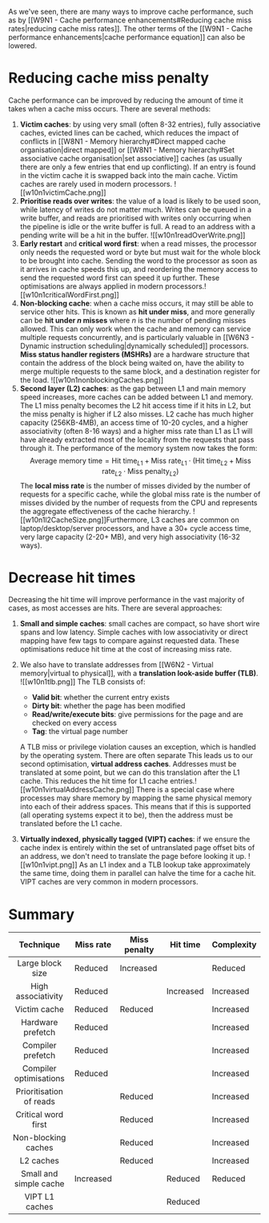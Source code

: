 As we've seen, there are many ways to improve cache performance, such as by [[W9N1 - Cache performance enhancements#Reducing cache miss rates|reducing cache miss rates]]. The other terms of the [[W9N1 - Cache performance enhancements|cache performance equation]] can also be lowered.
# Reducing cache miss penalty
Cache performance can be improved by reducing the amount of time it takes when a cache miss occurs. There are several methods:
1. **Victim caches**: by using very small (often 8-32 entries), fully associative caches, evicted lines can be cached, which reduces the impact of conflicts in [[W8N1 - Memory hierarchy#Direct mapped cache organisation|direct mapped]] or [[W8N1 - Memory hierarchy#Set associative cache organisation|set associative]] caches (as usually there are only a few entries that end up conflicting). If an entry is found in the victim cache it is swapped back into the main cache. Victim caches are rarely used in modern processors. ![[w10n1victimCache.png]]
2. **Prioritise reads over writes**: the value of a load is likely to be used soon, while latency of writes do not matter much. Writes can be queued in a write buffer, and reads are prioritised with writes only occurring when the pipeline is idle or the write buffer is full. A read to an address with a pending write will be a hit in the buffer. ![[w10n1readOverWrite.png]]
3. **Early restart** and **critical word first**: when a read misses, the processor only needs the requested word or byte but must wait for the whole block to be brought into cache. Sending the word to the processor as soon as it arrives in cache speeds this up, and reordering the memory access to send the requested word first can speed it up further. These optimisations are always applied in modern processors.![[w10n1criticalWordFirst.png]]
4. **Non-blocking cache**: when a cache miss occurs, it may still be able to service other hits. This is known as **hit under miss**, and more generally can be **hit under $n$ misses** where $n$ is the number of pending misses allowed. This can only work when the cache and memory can service multiple requests concurrently, and is particularly valuable in [[W6N3 - Dynamic instruction scheduling|dynamically scheduled]] processors. **Miss status handler registers (MSHRs)** are a hardware structure that contain the address of the block being waited on, have the ability to merge multiple requests to the same block, and a destination register for the load. ![[w10n1nonblockingCaches.png]]
5. **Second layer (L2) caches**: as the gap between L1 and main memory speed increases, more caches can be added between L1 and memory. The L1 miss penalty becomes the L2 hit access time if it hits in L2, but the miss penalty is higher if L2 also misses. L2 cache has much higher capacity (256KB-4MB), an access time of 10-20 cycles, and a higher associativity (often 8-16 ways) and a higher miss rate than L1 as L1 will have already extracted most of the locality from the requests that pass through it. The performance of the memory system now takes the form:   $$
   \text{Average memory time}=\text{Hit time}_{L1}+\text{Miss rate}_{L1}\cdot(\text{Hit time}_{L2}+\text{Miss rate}_{L2}\cdot\text{Miss penalty}_{L2})$$The **local miss rate** is the number of misses divided by the number of requests for a specific cache, while the global miss rate is the number of misses divided by the number of requests from the CPU and represents the aggregate effectiveness of the cache hierarchy. ![[w10n1l2CacheSize.png]]Furthermore, L3 caches are common on laptop/desktop/server processors, and have a 30+ cycle access time, very large capacity (2-20+ MB), and very high associativity (16-32 ways).
# Decrease hit times
Decreasing the hit time will improve performance in the vast majority of cases, as most accesses are hits. There are several approaches:
1. **Small and simple caches**: small caches are compact, so have short wire spans and low latency. Simple caches with low associativity or direct mapping have few tags to compare against requested data. These optimisations reduce hit time at the cost of increasing miss rate. 
2. We also have to translate addresses from [[W6N2 - Virtual memory|virtual to physical]], with a **translation look-aside buffer (TLB)**. ![[w10n1tlb.png]]
	The TLB consists of:
	- **Valid bit**: whether the current entry exists
	- **Dirty bit**: whether the page has been modified
	- **Read/write/execute bits**: give permissions for the page and are checked on every access
	- **Tag**: the virtual page number
	
	A TLB miss or privilege violation causes an exception, which is handled by the operating system. There are often separate
	This leads us to our second optimisation, **virtual address caches**. Addresses must be translated at some point, but we can do this translation after the L1 cache. This reduces the hit time for L1 cache entries.![[w10n1virtualAddressCache.png]]
	There is a special case where processes may share memory by mapping the same physical memory into each of their address spaces. This means that if this is supported (all operating systems expect it to be), then the address must be translated before the L1 cache.
3. **Virtually indexed, physically tagged (VIPT) caches**: if we ensure the cache index is entirely within the set of untranslated page offset bits of an address, we don't need to translate the page before looking it up. ![[w10n1vipt.png]]
   As an L1 index and a TLB lookup take approximately the same time, doing them in parallel can halve the time for a cache hit. VIPT caches are very common in modern processors.
# Summary

|        Technique        | Miss rate | Miss penalty | Hit time  | Complexity |
| :---------------------: | --------- | ------------ | --------- | ---------- |
|    Large block size     | Reduced   | Increased    |           | Reduced    |
|   High associativity    | Reduced   |              | Increased | Increased  |
|      Victim cache       | Reduced   | Reduced      |           | Increased  |
|    Hardware prefetch    | Reduced   |              |           | Increased  |
|    Compiler prefetch    | Reduced   |              |           | Increased  |
| Compiler optimisations  | Reduced   |              |           | Increased  |
| Prioritisation of reads |           | Reduced      |           | Increased  |
|   Critical word first   |           | Reduced      |           | Increased  |
|   Non-blocking caches   |           | Reduced      |           | Increased  |
|        L2 caches        |           | Reduced      |           | Increased  |
| Small and simple cache  | Increased |              | Reduced   | Reduced    |
|     VIPT L1 caches      |           |              | Reduced   |            |
